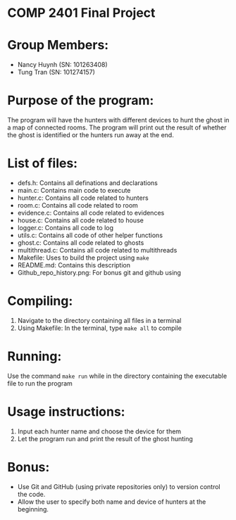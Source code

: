 # COMP 2401 Final Project

# Group Members: 
- Nancy Huynh (SN: 101263408) 
- Tung Tran (SN: 101274157)

# Purpose of the program: 
The program will have the hunters with different devices to hunt the ghost in a map of connected rooms. The program will print out the result of whether the ghost is identified or the hunters run away at the end.

# List of files:
- defs.h: Contains all definations and declarations
- main.c: Contains main code to execute
- hunter.c: Contains all code related to hunters
- room.c: Contains all code related to room
- evidence.c: Contains all code related to evidences
- house.c: Contains all code related to house
- logger.c: Contains all code to log
- utils.c: Contains all code of other helper functions
- ghost.c: Contains all code related to ghosts
- multithread.c: Contains all code related to multithreads
- Makefile: Uses to build the project using `make`
- README.md: Contains this description
- Github_repo_history.png: For bonus git and github using

# Compiling: 
1. Navigate to the directory containing all files in a terminal
2. Using Makefile: In the terminal, type `make all` to compile

# Running:
Use the command `make run` while in the directory containing the executable file to run the program

# Usage instructions:
1. Input each hunter name and choose the device for them
2. Let the program run and print the result of the ghost hunting

# Bonus:
- Use Git and GitHub (using private repositories only) to version control the code. 
- Allow the user to specify both name and device of hunters at the beginning.

